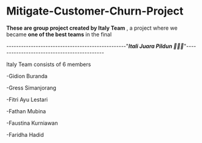 # Mitigate-Customer-Churn-Project
**These are group project created by Italy Team** , a project where we became **one of the best teams** in the final

-------------------------------------------------"***Itali Juara Pildun 🥶🥶🥶***"--------------------------------------------

Italy Team consists of 6 members

-Gidion Buranda 

-Gress Simanjorang

-Fitri Ayu Lestari

-Fathan Mubina

-Faustina Kurniawan

-Faridha Hadid

